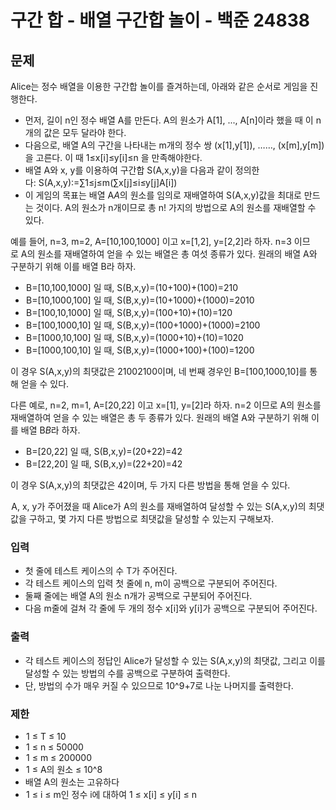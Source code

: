 # 구간 합 - 배열 구간합 놀이 - 백준 24838
## 문제
Alice는 정수 배열을 이용한 구간합 놀이를 즐겨하는데, 아래와 같은 순서로 게임을 진행한다.

- 먼저, 길이 n인 정수 배열 A를 만든다. A의 원소가 A[1], ..., A[n]이라 했을 때 이 n개의 값은 모두 달라야 한다.
- 다음으로, 배열 A의 구간을 나타내는 m개의 정수 쌍 (x[1],y[1]), …$\dots$, (x[m],y[m])을 고른다. 이 때 1≤x[i]≤y[i]≤n 을 만족해야한다.
- 배열 A와 x, y를 이용하여 구간합 S(A,x,y)을 다음과 같이 정의한다: S(A,x,y):=∑1≤j≤m(∑x[j]≤i≤y[j]A[i]) 
- 이 게임의 목표는 배열 A$A$의 원소를 임의로 재배열하여 S(A,x,y)값을 최대로 만드는 것이다. A의 원소가 n개이므로 총 n! 가지의 방법으로 A의 원소를 재배열할 수 있다.

예를 들어, n=3, m=2, A=\[10,100,1000] 이고 x=\[1,2], y=\[2,2]라 하자. n=3 이므로 A의 원소를 재배열하여 얻을 수 있는 배열은 총 여섯 종류가 있다. 원래의 배열 A와 구분하기 위해 이를 배열 B라 하자.

-  B=[10,100,1000] 일 때, S(B,x,y)=(10+100)+(100)=210
-  B=[10,1000,100] 일 때, S(B,x,y)=(10+1000)+(1000)=2010
-  B=[100,10,1000] 일 때, S(B,x,y)=(100+10)+(10)=120
-  B=[100,1000,10] 일 때, S(B,x,y)=(100+1000)+(1000)=2100
-  B=[1000,10,100] 일 때, S(B,x,y)=(1000+10)+(10)=1020
-  B=[1000,100,10] 일 때, S(B,x,y)=(1000+100)+(100)=1200

이 경우 S(A,x,y)의 최댓값은 2100$2100$이며, 네 번째 경우인 B=[100,1000,10]를 통해 얻을 수 있다.

다른 예로, n=2, m=1, A=[20,22] 이고 x=[1], y=[2]라 하자. n=2 이므로 A의 원소를 재배열하여 얻을 수 있는 배열은 총 두 종류가 있다. 원래의 배열 A와 구분하기 위해 이를 배열 B$B$라 하자.

-  B=[20,22] 일 때, S(B,x,y)=(20+22)=42
-  B=[22,20] 일 때, S(B,x,y)=(22+20)=42

이 경우 S(A,x,y)의 최댓값은 42이며, 두 가지 다른 방법을 통해 얻을 수 있다.

 A, x, y가 주어졌을 때 Alice가 A의 원소를 재배열하여 달성할 수 있는 S(A,x,y)의 최댓값을 구하고, 몇 가지 다른 방법으로 최댓값을 달성할 수 있는지 구해보자.

### 입력
- 첫 줄에 테스트 케이스의 수 T가 주어진다.
- 각 테스트 케이스의 입력 첫 줄에 n, m이 공백으로 구분되어 주어진다.
- 둘째 줄에는 배열 A의 원소 n개가 공백으로 구분되어 주어진다.
- 다음 m줄에 걸쳐 각 줄에 두 개의 정수 x[i]와 y[i]가 공백으로 구분되어 주어진다.
### 출력
- 각 테스트 케이스의 정답인 Alice가 달성할 수 있는 S(A,x,y)의 최댓값, 그리고 이를 달성할 수 있는 방법의 수를 공백으로 구분하여 출력한다.
- 단, 방법의 수가 매우 커질 수 있으므로 10^9+7로 나눈 나머지를 출력한다.
### 제한
-  1 ≤ T ≤ 10 
-  1 ≤ n ≤ 50000 
-  1 ≤ m ≤ 200000 
-  1 ≤ A의 원소 ≤ 10^8 
- 배열 A의 원소는 고유하다
-  1 ≤ i ≤ m인 정수 i에 대하여 1 ≤ x[i] ≤ y[i] ≤ n